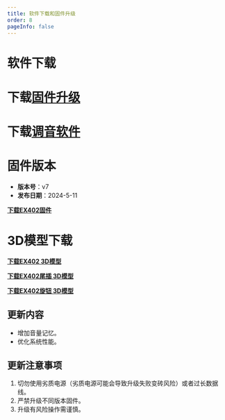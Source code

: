 ```yaml
---
title: 软件下载和固件升级
order: 8
pageInfo: false
---
```

# 软件下载
# 下载[固件升级](https://likeyou156156.online:9000/lky/tools/MV_Assisant_Tools_2021_V3.0.9T(2023.05.29).exe)
# 下载[调音软件](https://likeyou156156.online:9000/lky/tools/ACPWorkbench_24bit.exe)

# 固件版本

- **版本号**：v7
- **发布日期**：2024-5-11

**[下载EX402固件](https://likeyou156156.online:9000/lky/EX/EX401/bin/B2_EX402_V7.mva)**

# 3D模型下载

**[下载EX402 3D模型](https://likeyou156156.online:9000/lky/3D/EX402.step)**

**[下载EX402尾插 3D模型](https://likeyou156156.online:9000/lky/3D/EX401wc.step)**

**[下载EX402旋钮 3D模型](https://likeyou156156.online:9000/lky/3D/EX401xn.step)**

## 更新内容
- 增加音量记忆。
- 优化系统性能。

## 更新注意事项
1. 切勿使用劣质电源（劣质电源可能会导致升级失败变砖风险）或者过长数据线。
2. 严禁升级不同版本固件。
3. 升级有风险操作需谨慎。
